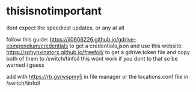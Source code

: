 # thisisnotimportant
dont expect the speediest updates, or any at all



follow this guide: https://ii0606226.github.io/gdrive-compendium/credentials to get a credentials,json and use this website: https://sphynxinatorx.github.io/freefoil/ to get a gdrive.token file and copy both of them to /switch/tinfoil
this wont work if you dont to that so be warned i guess

add with https://rb.gy/wspmy5 in file manager or the locations.conf file in /switch/tinfoil
